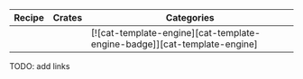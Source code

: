 | Recipe | Crates | Categories |
|--------|--------|------------|
|  |  | [![cat-template-engine][cat-template-engine-badge]][cat-template-engine] |

<div class="hidden">
TODO: add links
</div>
